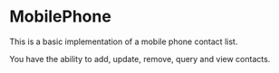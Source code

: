 # MobilePhone

This is a basic implementation of a mobile phone contact list.

You have the ability to add, update, remove, query and view contacts.
